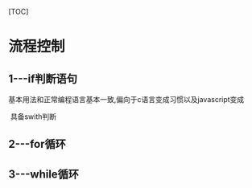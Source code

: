 [TOC]



# 流程控制

## 1---if判断语句

​	基本用法和正常编程语言基本一致,偏向于c语言变成习惯以及javascript变成

​	具备swith判断

## 2---for循环

## 3---while循环